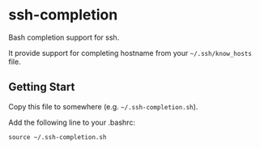 ssh-completion
========

 Bash completion support for ssh.

 It provide support for completing hostname from your `~/.ssh/know_hosts` file.

Getting Start
--------
 Copy this file to somewhere (e.g. `~/.ssh-completion.sh`).

 Add the following line to your .bashrc:

 `source ~/.ssh-completion.sh`
